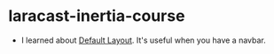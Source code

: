# laracast-inertia-course
- I learned about [Default Layout](https://inertiajs.com/pages#default-layouts:~:text=%3C/script%3E-,Default%20layouts,-If%20you%27re%20using). It's 
  useful when you have a navbar.
